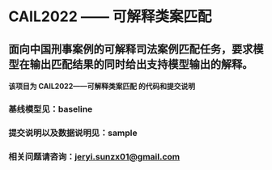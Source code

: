 
# CAIL2022 —— 可解释类案匹配
## 面向中国刑事案例的可解释司法案例匹配任务，要求模型在输出匹配结果的同时给出支持模型输出的解释。

#### 该项目为 CAIL2022——可解释类案匹配 的代码和提交说明

### 基线模型见：baseline

### 提交说明以及数据说明见：sample

### 相关问题请咨询：jeryi.sunzx01@gmail.com
